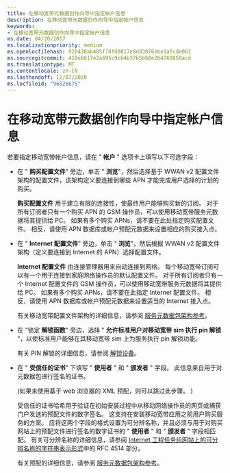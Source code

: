 ```yaml
---
title: 在移动宽带元数据创作向导中指定帐户信息
description: 在移动宽带元数据创作向导中指定帐户信息
keywords:
- 在移动宽带元数据创作向导中指定帐户信息
ms.date: 04/20/2017
ms.localizationpriority: medium
ms.openlocfilehash: 920438ab485f7dfd0817e8dd3076ebe1afcde061
ms.sourcegitcommit: 418e6617e2a695c9cb4b37b5b60e264760858acd
ms.translationtype: MT
ms.contentlocale: zh-CN
ms.lasthandoff: 12/07/2020
ms.locfileid: "96826675"
---
```

# <a name="specify-account-information-in-the-mobile-broadband-metadata-authoring-wizard"></a>在移动宽带元数据创作向导中指定帐户信息


若要指定移动宽带帐户信息，请在 " **帐户** " 选项卡上填写以下可选字段：

-   在 " **购买配置文件**" 旁边，单击 " **浏览**"，然后选择基于 WWAN v2 配置文件架构的配置文件，该架构定义要连接到哪些 APN 才能完成用户选择的计划的购买。

    **购买配置文件** 用于建立有限的连接性，使最终用户能够购买新的订阅。 对于所有订阅者只有一个购买 APN 的 GSM 操作员，可以使用移动宽带服务元数据将其提供给 PC。 如果有多个购买 APNs，请不要在此处指定购买配置文件。 相反，请使用 APN 数据库或帐户预配元数据来设置相应的购买接入点。

-   在 " **Internet 配置文件**" 旁边，单击 " **浏览**"，然后根据 WWAN v2 配置文件架构（定义要连接到 Internet 的 APN）选择配置文件。

    **Internet 配置文件** 由连接管理器用来自动连接到网络。 每个移动宽带订阅可以有一个用于连接到家庭网络操作员的默认配置文件。 对于所有订阅者只有一个 Internet 配置文件的 GSM 操作员，可以使用移动宽带服务元数据将其提供给 PC。 如果有多个购买 APNs，请不要在此指定 Internet 配置文件。 相反，请使用 APN 数据库或帐户预配元数据来设置适当的 Internet 接入点。

    有关移动宽带配置文件架构的详细信息，请参阅 [服务元数据包架构参考](../mobilebroadband/mobilebroadbandinfo-xml-schema.md)。

-   在 "锁定 **解锁函数**" 旁边，选择 " **允许标准用户对移动宽带 sim 执行 pin 解锁** "，以使标准用户能够在其移动宽带 sim 上为服务执行 pin 解锁功能。

    有关 PIN 解锁的详细信息，请参阅 [解锁设备](../mobilebroadband/unlock-a-device.md)。

-   在 " **受信任的证书**" 下填写 " **使用者** " 和 " **颁发者** " 字段。 此信息来自用于对元数据包进行签名的证书。

     (如果未使用基于 web 浏览器的 XML 预配，则可以跳过此步骤。 ) 

    受信任的证书哈希用于验证在初始安装过程中从移动网络操作员的网页或捕获门户发送的预配文件的数字签名。 这支持在安装移动宽带应用之前用户购买服务的方案。 应将这两个字段的格式设置为可分辨名称，并且必须与用于对购买网站上的预配文件进行签名的数字证书的 " **使用者** " 和 " **颁发者** " 字段相匹配。 有关可分辨名称的详细信息，请参阅 [Internet 工程任务组网站上的可分辨名称的字符串表示形式](https://www.ietf.org/rfc/rfc4514.txt)中的 RFC 4514 部分。

    有关预配的详细信息，请参阅 [服务元数据包架构参考](../mobilebroadband/mobilebroadbandinfo-xml-schema.md)。


